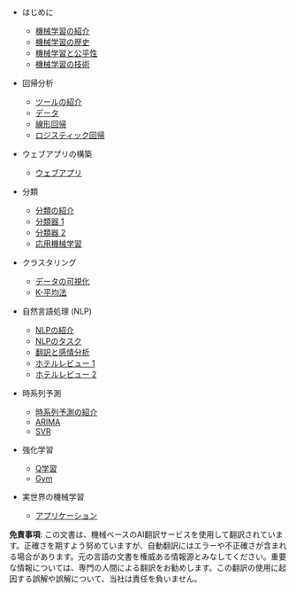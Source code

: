 - はじめに
  - [機械学習の紹介](../1-Introduction/1-intro-to-ML/README.md)
  - [機械学習の歴史](../1-Introduction/2-history-of-ML/README.md)
  - [機械学習と公平性](../1-Introduction/3-fairness/README.md)
  - [機械学習の技術](../1-Introduction/4-techniques-of-ML/README.md)

- 回帰分析
  - [ツールの紹介](../2-Regression/1-Tools/README.md)
  - [データ](../2-Regression/2-Data/README.md)
  - [線形回帰](../2-Regression/3-Linear/README.md)
  - [ロジスティック回帰](../2-Regression/4-Logistic/README.md)

- ウェブアプリの構築
  - [ウェブアプリ](../3-Web-App/1-Web-App/README.md)

- 分類
  - [分類の紹介](../4-Classification/1-Introduction/README.md)
  - [分類器 1](../4-Classification/2-Classifiers-1/README.md)
  - [分類器 2](../4-Classification/3-Classifiers-2/README.md)
  - [応用機械学習](../4-Classification/4-Applied/README.md)

- クラスタリング
  - [データの可視化](../5-Clustering/1-Visualize/README.md)
  - [K-平均法](../5-Clustering/2-K-Means/README.md)

- 自然言語処理 (NLP)
  - [NLPの紹介](../6-NLP/1-Introduction-to-NLP/README.md)
  - [NLPのタスク](../6-NLP/2-Tasks/README.md)
  - [翻訳と感情分析](../6-NLP/3-Translation-Sentiment/README.md)
  - [ホテルレビュー 1](../6-NLP/4-Hotel-Reviews-1/README.md)
  - [ホテルレビュー 2](../6-NLP/5-Hotel-Reviews-2/README.md)

- 時系列予測
  - [時系列予測の紹介](../7-TimeSeries/1-Introduction/README.md)
  - [ARIMA](../7-TimeSeries/2-ARIMA/README.md)
  - [SVR](../7-TimeSeries/3-SVR/README.md)

- 強化学習
  - [Q学習](../8-Reinforcement/1-QLearning/README.md)
  - [Gym](../8-Reinforcement/2-Gym/README.md)

- 実世界の機械学習
  - [アプリケーション](../9-Real-World/1-Applications/README.md)

**免責事項**:
この文書は、機械ベースのAI翻訳サービスを使用して翻訳されています。正確さを期すよう努めていますが、自動翻訳にはエラーや不正確さが含まれる場合があります。元の言語の文書を権威ある情報源とみなしてください。重要な情報については、専門の人間による翻訳をお勧めします。この翻訳の使用に起因する誤解や誤解について、当社は責任を負いません。